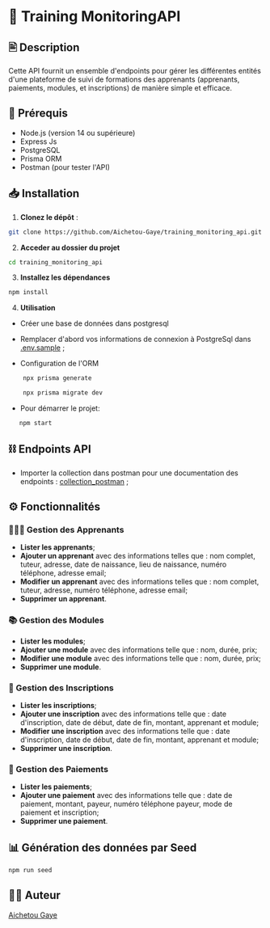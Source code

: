 # 🏫 Training MonitoringAPI

## 🖹 Description

Cette API fournit un ensemble d'endpoints pour gérer les différentes entités d'une plateforme de suivi de formations des apprenants (apprenants, paiements, modules, et inscriptions) de manière simple et efficace.

## 🚀 Prérequis

- Node.js (version 14 ou supérieure)
- Express Js
- PostgreSQL
- Prisma ORM
- Postman (pour tester l'API)

## 📥 Installation

1. **Clonez le dépôt** :

```bash
git clone https://github.com/Aichetou-Gaye/training_monitoring_api.git
```

2.  **Acceder au dossier du projet**

```bash
cd training_monitoring_api
```

3. **Installez les dépendances**

```bash
npm install
```

4. **Utilisation**

- Créer une base de données dans postgresql

- Remplacer d'abord vos informations de connexion à PostgreSql dans [.env.sample](.env.sample) ;

- Configuration de l'ORM

```bash
    npx prisma generate
```

```bash
    npx prisma migrate dev
```

- Pour démarrer le projet:

```bash
   npm start
```

## ⛓️ Endpoints API

- Importer la collection dans postman pour une documentation des endpoints : [collection_postman](API-Training.postman_collection.json) ;

## ⚙️ Fonctionnalités

### 👨🏻‍🎓 Gestion des Apprenants

- **Lister les apprenants**;
- **Ajouter un apprenant** avec des informations telles que : nom complet, tuteur, adresse, date de naissance, lieu de naissance, numéro téléphone, adresse email;
- **Modifier un apprenant** avec des informations telles que : nom complet, tuteur, adresse, numéro téléphone, adresse email;
- **Supprimer un apprenant**.

### 📚 Gestion des Modules

- **Lister les modules**;
- **Ajouter une module** avec des informations telle que : nom, durée, prix;
- **Modifier une module** avec des informations telle que : nom, durée, prix;
- **Supprimer une module**.

### 📝 Gestion des Inscriptions

- **Lister les inscriptions**;
- **Ajouter une inscription** avec des informations telle que : date d'inscription, date de début, date de fin, montant, apprenant et module;
- **Modifier une inscription** avec des informations telle que : date d'inscription, date de début, date de fin, montant, apprenant et module;
- **Supprimer une inscription**.

### 📜 Gestion des Paiements

- **Lister les paiements**;
- **Ajouter une paiement** avec des informations telle que : date de paiement, montant, payeur, numéro téléphone payeur, mode de paiement et inscription;
- **Supprimer une paiement**.

## 📊 Génération des données par Seed

```bash
npm run seed
```

## 🧕🏽 Auteur

[Aichetou Gaye](https://github.com/Aichetou-Gaye)
